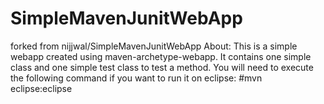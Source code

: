 # SimpleMavenJunitWebApp

forked from nijjwal/SimpleMavenJunitWebApp
About: This is a simple webapp created using maven-archetype-webapp. It contains one simple class and one simple test class to test a method. You will need to execute the following command if you want to run it on eclipse: #mvn eclipse:eclipse
